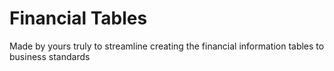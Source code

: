 # Financial Tables
Made by yours truly to streamline creating the financial information tables to business standards
